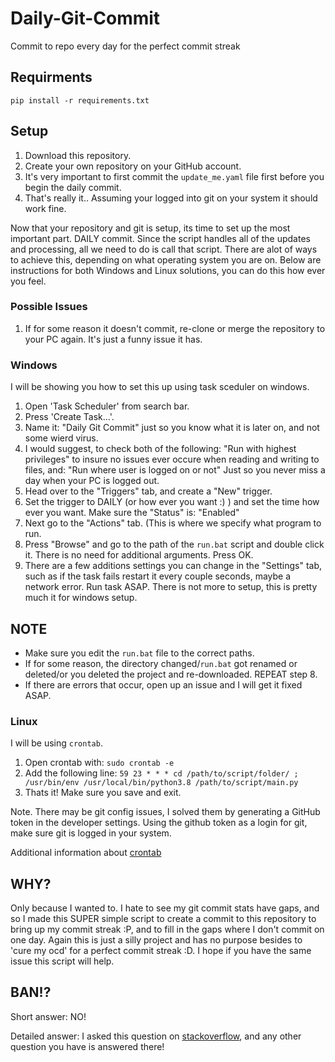 # Daily-Git-Commit

Commit to repo every day for the perfect commit streak

## Requirments

`pip install -r requirements.txt`

## Setup

1. Download this repository.
2. Create your own repository on your GitHub account.
3. It's very important to first commit the `update_me.yaml` file first before you begin the daily commit.
4. That's really it.. Assuming your logged into git on your system it should work fine.

Now that your repository and git is setup, its time to set up the most important part. DAILY commit. Since the script handles all of the updates and processing, all we need to do is call that script. There are alot of ways to achieve this, depending on what operating system you are on. Below are instructions for both Windows and Linux solutions, you can do this how ever you feel.

### Possible Issues

1. If for some reason it doesn't commit, re-clone or merge the repository to your PC again. It's just a funny issue it has.

### Windows

I will be showing you how to set this up using task sceduler on windows.

1. Open 'Task Scheduler' from search bar.
2. Press 'Create Task...'.
3. Name it: "Daily Git Commit" just so you know what it is later on, and not some wierd virus.
4. I would suggest, to check both of the following: "Run with highest privileges" to insure no issues ever occure when reading and writing to files, and: "Run where user is logged on or not" Just so you never miss a day when your PC is logged out.
5. Head over to the "Triggers" tab, and create a "New" trigger.
6. Set the trigger to DAILY (or how ever you want :) ) and set the time how ever you want. Make sure the "Status" is: "Enabled"
7. Next go to the "Actions" tab. (This is where we specify what program to run.
8. Press "Browse" and go to the path of the `run.bat` script and double click it. There is no need for additional arguments. Press OK.
9. There are a few additions settings you can change in the "Settings" tab, such as if the task fails restart it every couple seconds, maybe a network error. Run task ASAP. There is not more to setup, this is pretty much it for windows setup.

## NOTE

- Make sure you edit the `run.bat` file to the correct paths.
- If for some reason, the directory changed/`run.bat` got renamed or deleted/or you deleted the project and re-downloaded. REPEAT step 8.
- If there are errors that occur, open up an issue and I will get it fixed ASAP.

### Linux

I will be using `crontab`.

1. Open crontab with: `sudo crontab -e`
2. Add the following line: `59 23 * * * cd /path/to/script/folder/ ; /usr/bin/env /usr/local/bin/python3.8 /path/to/script/main.py`
3. Thats it! Make sure you save and exit.

Note. There may be git config issues, I solved them by generating a GitHub token in the developer settings. Using the github token as a login for git, make sure git is logged in your system.

Additional information about [crontab](https://crontab.guru)

## WHY?

Only because I wanted to. I hate to see my git commit stats have gaps, and so I made this SUPER simple script to create a commit to this repository to bring up my commit streak :P, and to fill in the gaps where I don't commit on one day. Again this is just a silly project and has no purpose besides to 'cure my ocd' for a perfect commit streak :D. I hope if you have the same issue this script will help.

## BAN!?

Short answer: NO!

Detailed answer:
I asked this question on [stackoverflow](https://stackoverflow.com/questions/66496319/is-it-against-github-tos-to-make-commits-daily-with-gitpython), and any other question you have is answered there!
